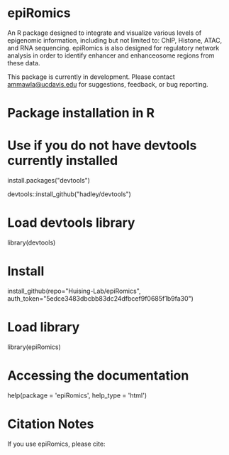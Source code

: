 # epiRomics
An R package designed to integrate and visualize various levels of epigenomic information, including but not limited to: ChIP, Histone, ATAC, and RNA sequencing. epiRomics is also designed for regulatory network analysis in order to identify enhancer and enhanceosome regions from these data. 

This package is currently in development. Please contact <ammawla@ucdavis.edu> for suggestions, feedback, or bug reporting.

# Package installation in R

# Use if you do not have devtools currently installed
install.packages("devtools")

devtools::install_github("hadley/devtools")

# Load devtools library
library(devtools)

# Install 

install_github(repo="Huising-Lab/epiRomics", auth_token="5edce3483dbcbb83dc24dfbcef9f0685f1b9fa30")


# Load library

library(epiRomics)

# Accessing the documentation

help(package = 'epiRomics', help_type = 'html')



# Citation Notes
If you use epiRomics, please cite: 

<Methods paper citation>
  

